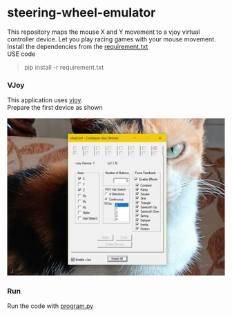 # steering-wheel-emulator
This repository maps the mouse X and Y movement to a vjoy virtual controller device. Let you play racing games with your mouse movement. 
<br>
Install the dependencies from the [requirement.txt](requirement.txt)<br>
USE code 
> pip install -r requirement.txt

### VJoy
This application uses [vjoy](https://sourceforge.net/projects/vjoystick/).<br>
Prepare the first device as shown<br><br>
<img src="image.png" width=auto height=auto>

### Run
Run the code with [program.py](program.py)
